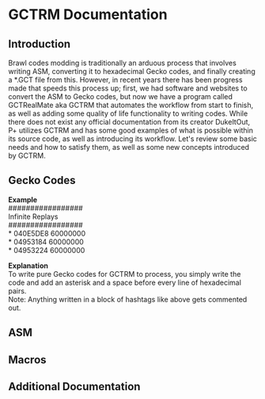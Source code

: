 # GCTRM Documentation

## Introduction
Brawl codes modding is traditionally an arduous process that involves writing ASM, converting it to hexadecimal Gecko codes, and finally creating a \*.GCT file from this. However, in recent years there has been progress made that speeds this process up; first, we had software and websites to convert the ASM to Gecko codes, but now we have a program called GCTRealMate aka GCTRM that automates the workflow from start to finish, as well as adding some quality of life functionality to writing codes. While there does not exist any official documentation from its creator DukeItOut, P+ utilizes GCTRM and has some good examples of what is possible within its source code, as well as introducing its workflow. Let's review some basic needs and how to satisfy them, as well as some new concepts introduced by GCTRM.


## Gecko Codes
**Example**  
#################  
Infinite Replays  
#################  
\* 040E5DE8 60000000  
\* 04953184 60000000  
\* 04953224 60000000  

**Explanation**  
To write pure Gecko codes for GCTRM to process, you simply write the code and add an asterisk and a space before every line of hexadecimal pairs.  
Note: Anything written in a block of hashtags like above gets commented out.

## ASM


## Macros


## Additional Documentation

